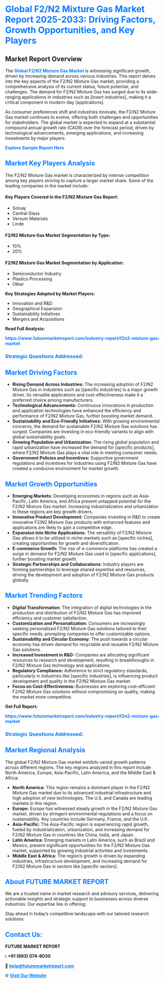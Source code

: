<h1 style="color: #007BFF;">Global F2/N2 Mixture Gas Market Report 2025-2033: Driving Factors, Growth Opportunities, and Key Players</h1>

<section id="overview">
<h2>Market Report Overview</h2>
<p>The <a href="https://www.futuremarketreport.com/industry-report/f2n2-mixture-gas-market" style="color: #007BFF; text-decoration: none;"><strong>Global F2/N2 Mixture Gas Market</strong></a> is witnessing significant growth, driven by increasing demand across various industries. This report delves into the key aspects of the F2/N2 Mixture Gas market, providing a comprehensive analysis of its current status, future potential, and challenges. The demand for F2/N2 Mixture Gas has surged due to its wide-ranging applications in industries such as [insert industries], making it a critical component in modern-day [applications].</p>
<p>As consumer preferences shift and industries innovate, the F2/N2 Mixture Gas market continues to evolve, offering both challenges and opportunities for stakeholders. The global market is expected to expand at a substantial compound annual growth rate (CAGR) over the forecast period, driven by technological advancements, emerging applications, and increasing investments by major players.</p>
</section>

<section id="overview">
<p><a href="https://www.futuremarketreport.com/request-sample/reportId=35563" style="color: #007BFF; text-decoration: none;"><strong>Explore Sample Report Here</strong></a></p>
</section>

<section id="key-players">
<h2 style="color: #007BFF;">Market Key Players Analysis</h2>
<p>The F2/N2 Mixture Gas market is characterized by intense competition among key players striving to capture a larger market share. Some of the leading companies in the market include:</p>
<h4>Key Players Covered in the F2/N2 Mixture Gas Report:</h4>
<ul><li>Solvay</li><li>Central Glass</li><li>Versum Materials</li><li>Linde</li></ul>
<h4>F2/N2 Mixture Gas Market Segmentation by Type:</h4>
<ul><li>10%</li><li>20%</li></ul>

<h4>F2/N2 Mixture Gas Market Segmentation by Application:</h4>
<ul><li>Semiconductor Industry</li><li>Plastics Processing</li><li>Other</li></ul>
<p><strong>Key Strategies Adopted by Market Players:</strong></p>
<ul>
<li>Innovation and R&D</li>
<li>Geographical Expansion</li>
<li>Sustainability Initiatives</li>
<li>Mergers and Acquisitions</li>
</ul>
</section>

<section>
<p><strong>Read Full Analysis: </strong></p><a href="https://www.futuremarketreport.com/industry-report/f2n2-mixture-gas-market" style="color: #007BFF; text-decoration: none;"><strong>https://www.futuremarketreport.com/industry-report/f2n2-mixture-gas-market</strong></a>
<h3 style="color: #007BFF;">Strategic Questions Addressed:</h3>
</section>

<section id="driving-factors">
<h2 style="color: #007BFF;">Market Driving Factors</h2>
<ul>
<li><strong>Rising Demand Across Industries:</strong> The increasing adoption of F2/N2 Mixture Gas in industries such as [specific industries] is a major growth driver. Its versatile applications and cost-effectiveness make it a preferred choice among manufacturers.</li>
<li><strong>Technological Advancements:</strong> Continuous innovations in production and application technologies have enhanced the efficiency and performance of F2/N2 Mixture Gas, further boosting market demand.</li>
<li><strong>Sustainability and Eco-Friendly Initiatives:</strong> With growing environmental concerns, the demand for sustainable F2/N2 Mixture Gas solutions has surged. Companies are investing in eco-friendly variants to align with global sustainability goals.</li>
<li><strong>Growing Population and Urbanization:</strong> The rising global population and rapid urbanization have increased the demand for [specific products], where F2/N2 Mixture Gas plays a vital role in meeting consumer needs.</li>
<li><strong>Government Policies and Incentives:</strong> Supportive government regulations and incentives for industries using F2/N2 Mixture Gas have created a conducive environment for market growth.</li>
</ul>
</section>

<section id="growth-opportunities">
<h2 style="color: #007BFF;">Market Growth Opportunities</h2>
<ul>
<li><strong>Emerging Markets:</strong> Developing economies in regions such as Asia-Pacific, Latin America, and Africa present untapped potential for the F2/N2 Mixture Gas market. Increasing industrialization and urbanization in these regions are key growth drivers.</li>
<li><strong>Innovative Product Development:</strong> Companies investing in R&D to create innovative F2/N2 Mixture Gas products with enhanced features and applications are likely to gain a competitive edge.</li>
<li><strong>Expansion into Niche Applications:</strong> The versatility of F2/N2 Mixture Gas allows it to be utilized in niche markets such as [specific niches], creating opportunities for growth and diversification.</li>
<li><strong>E-commerce Growth:</strong> The rise of e-commerce platforms has created a surge in demand for F2/N2 Mixture Gas used in [specific applications], further boosting market growth.</li>
<li><strong>Strategic Partnerships and Collaborations:</strong> Industry players are forming partnerships to leverage shared expertise and resources, driving the development and adoption of F2/N2 Mixture Gas products globally.</li>
</ul>
</section>

<section id="trending-factors">
<h2 style="color: #007BFF;">Market Trending Factors</h2>
<ul>
<li><strong>Digital Transformation:</strong> The integration of digital technologies in the production and distribution of F2/N2 Mixture Gas has improved efficiency and customer satisfaction.</li>
<li><strong>Customization and Personalization:</strong> Consumers are increasingly seeking personalized F2/N2 Mixture Gas solutions tailored to their specific needs, prompting companies to offer customizable options.</li>
<li><strong>Sustainability and Circular Economy:</strong> The push towards a circular economy has driven demand for recyclable and reusable F2/N2 Mixture Gas solutions.</li>
<li><strong>Increased Investment in R&D:</strong> Companies are allocating significant resources to research and development, resulting in breakthroughs in F2/N2 Mixture Gas technology and applications.</li>
<li><strong>Regulatory Compliance:</strong> Adherence to strict regulatory standards, particularly in industries like [specific industries], is influencing product development and quality in the F2/N2 Mixture Gas market.</li>
<li><strong>Focus on Cost-Effectiveness:</strong> Businesses are exploring cost-efficient F2/N2 Mixture Gas solutions without compromising on quality, making the market more competitive.</li>
</ul>
</section>

<section>
<p><strong>Get Full Report: </strong></p><a href="https://www.futuremarketreport.com/industry-report/f2n2-mixture-gas-market" style="color: #007BFF; text-decoration: none;"><strong>https://www.futuremarketreport.com/industry-report/f2n2-mixture-gas-market</strong></a>
<h3 style="color: #007BFF;">Strategic Questions Addressed:</h3>
</section>


<section id="regional-analysis">
<h2 style="color: #007BFF;">Market Regional Analysis</h2>
<p>The global F2/N2 Mixture Gas market exhibits varied growth patterns across different regions. The key regions analyzed in this report include North America, Europe, Asia-Pacific, Latin America, and the Middle East & Africa:</p>
<ul>
<li><strong>North America:</strong> This region remains a dominant player in the F2/N2 Mixture Gas market due to its advanced industrial infrastructure and high adoption of new technologies. The U.S. and Canada are leading markets in this region.</li>
<li><strong>Europe:</strong> Europe has witnessed steady growth in the F2/N2 Mixture Gas market, driven by stringent environmental regulations and a focus on sustainability. Key countries include Germany, France, and the U.K.</li>
<li><strong>Asia-Pacific:</strong> The Asia-Pacific region is experiencing rapid growth, fueled by industrialization, urbanization, and increasing demand for F2/N2 Mixture Gas in countries like China, India, and Japan.</li>
<li><strong>Latin America:</strong> Emerging markets in Latin America, such as Brazil and Mexico, present significant opportunities for the F2/N2 Mixture Gas market, supported by growing industrial activities and investments.</li>
<li><strong>Middle East & Africa:</strong> The region’s growth is driven by expanding industries, infrastructure development, and increasing demand for F2/N2 Mixture Gas in sectors like [specific sectors].</li>
</ul>
</section>

<footer>
<h2 style="color: #007BFF;">About FUTURE MARKET REPORT</h2>
<p>We are a trusted name in market research and advisory services, delivering actionable insights and strategic support to businesses across diverse industries. Our expertise lies in offering:</p>

<p>Stay ahead in today’s competitive landscape with our tailored research solutions.</p>

<h2 style="color: #007BFF;">Contact Us:</h2>
<p><strong>FUTURE MARKET REPORT</strong></p>
<p>📞 <strong>+91 (883) 074-8030</strong></p>
<p>📧 <strong><a href="mailto:help@futuremarketreport.com" style="color: #007BFF;">help@futuremarketreport.com</a></strong></p>
<p>🌐 <strong><a href="https://www.futuremarketreport.com/" style="color: #007BFF;">Visit Our Website</a></strong></p>
</footer>